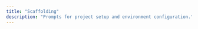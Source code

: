```yaml
---
title: "Scaffolding"
description: "Prompts for project setup and environment configuration."
---
```

